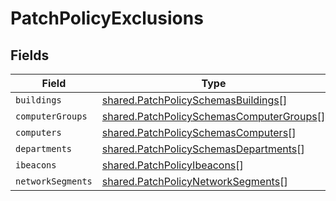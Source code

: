 # PatchPolicyExclusions


## Fields

| Field                                                                                                | Type                                                                                                 | Required                                                                                             | Description                                                                                          |
| ---------------------------------------------------------------------------------------------------- | ---------------------------------------------------------------------------------------------------- | ---------------------------------------------------------------------------------------------------- | ---------------------------------------------------------------------------------------------------- |
| `buildings`                                                                                          | [shared.PatchPolicySchemasBuildings](../../models/shared/patchpolicyschemasbuildings.md)[]           | :heavy_minus_sign:                                                                                   | N/A                                                                                                  |
| `computerGroups`                                                                                     | [shared.PatchPolicySchemasComputerGroups](../../models/shared/patchpolicyschemascomputergroups.md)[] | :heavy_minus_sign:                                                                                   | N/A                                                                                                  |
| `computers`                                                                                          | [shared.PatchPolicySchemasComputers](../../models/shared/patchpolicyschemascomputers.md)[]           | :heavy_minus_sign:                                                                                   | N/A                                                                                                  |
| `departments`                                                                                        | [shared.PatchPolicySchemasDepartments](../../models/shared/patchpolicyschemasdepartments.md)[]       | :heavy_minus_sign:                                                                                   | N/A                                                                                                  |
| `ibeacons`                                                                                           | [shared.PatchPolicyIbeacons](../../models/shared/patchpolicyibeacons.md)[]                           | :heavy_minus_sign:                                                                                   | N/A                                                                                                  |
| `networkSegments`                                                                                    | [shared.PatchPolicyNetworkSegments](../../models/shared/patchpolicynetworksegments.md)[]             | :heavy_minus_sign:                                                                                   | N/A                                                                                                  |
